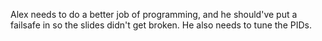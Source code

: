 Alex needs to do a better job of programming, and he should've put a failsafe in so the slides didn't get broken.  He also needs to tune the PIDs.  